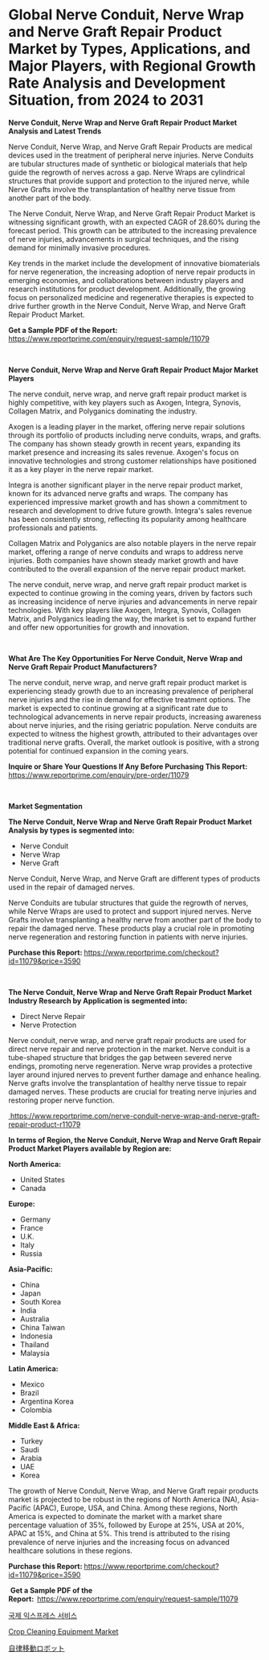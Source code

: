 <p><h1>Global Nerve Conduit, Nerve Wrap and Nerve Graft Repair Product Market by Types, Applications, and Major Players, with Regional Growth Rate Analysis and Development Situation, from 2024 to 2031</h1></p><p><strong>Nerve Conduit, Nerve Wrap and Nerve Graft Repair Product Market Analysis and Latest Trends</strong></p>
<p><p>Nerve Conduit, Nerve Wrap, and Nerve Graft Repair Products are medical devices used in the treatment of peripheral nerve injuries. Nerve Conduits are tubular structures made of synthetic or biological materials that help guide the regrowth of nerves across a gap. Nerve Wraps are cylindrical structures that provide support and protection to the injured nerve, while Nerve Grafts involve the transplantation of healthy nerve tissue from another part of the body. </p><p>The Nerve Conduit, Nerve Wrap, and Nerve Graft Repair Product Market is witnessing significant growth, with an expected CAGR of 28.60% during the forecast period. This growth can be attributed to the increasing prevalence of nerve injuries, advancements in surgical techniques, and the rising demand for minimally invasive procedures. </p><p>Key trends in the market include the development of innovative biomaterials for nerve regeneration, the increasing adoption of nerve repair products in emerging economies, and collaborations between industry players and research institutions for product development. Additionally, the growing focus on personalized medicine and regenerative therapies is expected to drive further growth in the Nerve Conduit, Nerve Wrap, and Nerve Graft Repair Product Market.</p></p>
<p><strong>Get a Sample PDF of the Report:&nbsp;</strong> <a href="https://www.reportprime.com/enquiry/request-sample/11079">https://www.reportprime.com/enquiry/request-sample/11079</a></p>
<p>&nbsp;</p>
<p><strong>Nerve Conduit, Nerve Wrap and Nerve Graft Repair Product Major Market Players</strong></p>
<p><p>The nerve conduit, nerve wrap, and nerve graft repair product market is highly competitive, with key players such as Axogen, Integra, Synovis, Collagen Matrix, and Polyganics dominating the industry.</p><p>Axogen is a leading player in the market, offering nerve repair solutions through its portfolio of products including nerve conduits, wraps, and grafts. The company has shown steady growth in recent years, expanding its market presence and increasing its sales revenue. Axogen's focus on innovative technologies and strong customer relationships have positioned it as a key player in the nerve repair market.</p><p>Integra is another significant player in the nerve repair product market, known for its advanced nerve grafts and wraps. The company has experienced impressive market growth and has shown a commitment to research and development to drive future growth. Integra's sales revenue has been consistently strong, reflecting its popularity among healthcare professionals and patients.</p><p>Collagen Matrix and Polyganics are also notable players in the nerve repair market, offering a range of nerve conduits and wraps to address nerve injuries. Both companies have shown steady market growth and have contributed to the overall expansion of the nerve repair product market.</p><p>The nerve conduit, nerve wrap, and nerve graft repair product market is expected to continue growing in the coming years, driven by factors such as increasing incidence of nerve injuries and advancements in nerve repair technologies. With key players like Axogen, Integra, Synovis, Collagen Matrix, and Polyganics leading the way, the market is set to expand further and offer new opportunities for growth and innovation.</p></p>
<p>&nbsp;</p>
<p><strong>What Are The Key Opportunities For Nerve Conduit, Nerve Wrap and Nerve Graft Repair Product Manufacturers?</strong></p>
<p><p>The nerve conduit, nerve wrap, and nerve graft repair product market is experiencing steady growth due to an increasing prevalence of peripheral nerve injuries and the rise in demand for effective treatment options. The market is expected to continue growing at a significant rate due to technological advancements in nerve repair products, increasing awareness about nerve injuries, and the rising geriatric population. Nerve conduits are expected to witness the highest growth, attributed to their advantages over traditional nerve grafts. Overall, the market outlook is positive, with a strong potential for continued expansion in the coming years.</p></p>
<p><strong>Inquire or Share Your Questions If Any Before Purchasing This Report:</strong> <a href="https://www.reportprime.com/enquiry/pre-order/11079">https://www.reportprime.com/enquiry/pre-order/11079</a></p>
<p>&nbsp;</p>
<p><strong>Market Segmentation</strong></p>
<p><strong>The Nerve Conduit, Nerve Wrap and Nerve Graft Repair Product Market Analysis by types is segmented into:</strong></p>
<p><ul><li>Nerve Conduit</li><li>Nerve Wrap</li><li>Nerve Graft</li></ul></p>
<p><p>Nerve Conduit, Nerve Wrap, and Nerve Graft are different types of products used in the repair of damaged nerves. </p><p>Nerve Conduits are tubular structures that guide the regrowth of nerves, while Nerve Wraps are used to protect and support injured nerves. Nerve Grafts involve transplanting a healthy nerve from another part of the body to repair the damaged nerve. These products play a crucial role in promoting nerve regeneration and restoring function in patients with nerve injuries.</p></p>
<p><strong>Purchase this Report:&nbsp;</strong><a href="https://www.reportprime.com/checkout?id=11079&price=3590">https://www.reportprime.com/checkout?id=11079&price=3590</a></p>
<p>&nbsp;</p>
<p><strong>The Nerve Conduit, Nerve Wrap and Nerve Graft Repair Product Market Industry Research by Application is segmented into:</strong></p>
<p><ul><li>Direct Nerve Repair</li><li>Nerve Protection</li></ul></p>
<p><p>Nerve conduit, nerve wrap, and nerve graft repair products are used for direct nerve repair and nerve protection in the market. Nerve conduit is a tube-shaped structure that bridges the gap between severed nerve endings, promoting nerve regeneration. Nerve wrap provides a protective layer around injured nerves to prevent further damage and enhance healing. Nerve grafts involve the transplantation of healthy nerve tissue to repair damaged nerves. These products are crucial for treating nerve injuries and restoring proper nerve function.</p></p>
<p><a href="https://www.reportprime.com/nerve-conduit-nerve-wrap-and-nerve-graft-repair-product-r11079">&nbsp;https://www.reportprime.com/nerve-conduit-nerve-wrap-and-nerve-graft-repair-product-r11079</a></p>
<p><strong>In terms of Region, the Nerve Conduit, Nerve Wrap and Nerve Graft Repair Product Market Players available by Region are:</strong></p>
<p>
    <p> <strong> North America: </strong>
        <ul>
            <li>United States</li>
            <li>Canada</li>
        </ul>
        </p> 
    <p> <strong> Europe: </strong>
        <ul>
            <li>Germany</li>
            <li>France</li>
            <li>U.K.</li>
            <li>Italy</li>
            <li>Russia</li>
        </ul>
        </p> 
    <p> <strong> Asia-Pacific: </strong>
        <ul>
            <li>China</li>
            <li>Japan</li>
            <li>South Korea</li>
            <li>India</li>
            <li>Australia</li>
            <li>China Taiwan</li>
            <li>Indonesia</li>
            <li>Thailand</li>
            <li>Malaysia</li>
        </ul>
        </p> 
    <p> <strong> Latin America: </strong>
        <ul>
            <li>Mexico</li>
            <li>Brazil</li>
            <li>Argentina Korea</li>
            <li>Colombia</li>
        </ul>
        </p> 
    <p> <strong> Middle East & Africa: </strong>
        <ul>
            <li>Turkey</li>
            <li>Saudi</li>
            <li>Arabia</li>
            <li>UAE</li>
            <li>Korea</li>
        </ul>
    </p>
    </p>
<p><p>The growth of Nerve Conduit, Nerve Wrap, and Nerve Graft repair products market is projected to be robust in the regions of North America (NA), Asia-Pacific (APAC), Europe, USA, and China. Among these regions, North America is expected to dominate the market with a market share percentage valuation of 35%, followed by Europe at 25%, USA at 20%, APAC at 15%, and China at 5%. This trend is attributed to the rising prevalence of nerve injuries and the increasing focus on advanced healthcare solutions in these regions.</p></p>
<p><strong>Purchase this Report: </strong><a href="https://www.reportprime.com/checkout?id=11079&price=3590">https://www.reportprime.com/checkout?id=11079&price=3590</a></p>
<p>&nbsp;<strong>Get a Sample PDF of the Report:&nbsp;&nbsp;</strong><a href="https://www.reportprime.com/enquiry/request-sample/11079">https://www.reportprime.com/enquiry/request-sample/11079</a></p>
<p><strong></strong></p>
<p><p><a href="https://medium.com/@willislebsack/%EA%B5%AD%EC%A0%9C-%ED%8A%B9%EA%B8%89-%EC%84%9C%EB%B9%84%EC%8A%A4-%EC%8B%9C%EC%9E%A5-%EC%9C%A0%ED%98%95-%EC%9D%91%EC%9A%A9-%EB%B0%8F-%EC%A7%80%EB%A6%AC%EC%A0%81%EC%9D%B8-%EB%A9%B4%EC%97%90%EC%84%9C-%EC%A2%85%ED%95%A9-%ED%8F%89%EA%B0%80-fa48eabe7813">국제 익스프레스 서비스</a></p><p><a href="https://view.publitas.com/reportprime-1/crop-cleaning-equipment-market-trends-and-market-analysis-forecasted-for-period-2024-2031/">Crop Cleaning Equipment Market</a></p><p><a href="https://github.com/schmahlson/Market-Research-Report-List-1/blob/main/128363280068.md">自律移動ロボット</a></p></p>